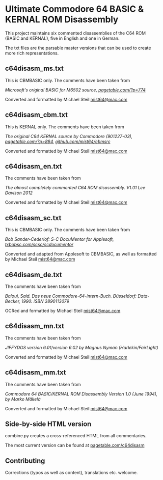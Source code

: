 # Ultimate Commodore 64 BASIC & KERNAL ROM Disassembly

This project maintains six commented disassemblies of the C64 ROM (BASIC and KERNAL), five in English and one in German.

The txt files are the parsable master versions that can be used to create more rich representations.

## c64disasm_ms.txt

This is CBMBASIC only. The comments have been taken from

*Microsoft's original BASIC for M6502 source, [pagetable.com/?p=774](http://www.pagetable.com/?p=774)*

Converted and formatted by Michael Steil <mist64@mac.com>

## c64disasm_cbm.txt

This is KERNAL only. The comments have been taken from

*The original C64 KERNAL source by Commodore (901227-03), [pagetable.com/?p=894](http://www.pagetable.com/?p=894), [github.com/mist64/cbmsrc](https://github.com/mist64/cbmsrc)*

Converted and formatted by Michael Steil <mist64@mac.com>

## c64disasm_en.txt

The comments have been taken from

*The almost completely commented C64 ROM disassembly. V1.01 Lee Davison 2012*

Converted and formatted by Michael Steil <mist64@mac.com>

## c64disasm_sc.txt

This is CBMBASIC only. The comments have been taken from

*Bob Sander-Cederlof: S-C DocuMentor for Applesoft, [txbobsc.com/scsc/scdocumentor](http://www.txbobsc.com/scsc/scdocumentor/)*

Converted and adapted from Applesoft to CBMBASIC, as well as formatted by Michael Steil <mist64@mac.com>

## c64disasm_de.txt

The comments have been taken from

*Baloui, Said. Das neue Commodore-64-intern-Buch. Düsseldorf: Data-Becker, 1990. ISBN 3890113079*

OCRed and formatted by Michael Steil <mist64@mac.com>

## c64disasm_mn.txt

The comments have been taken from

*JIFFYDOS version 6.01/version 6.02 by Magnus Nyman (Harlekin/FairLight)*

Converted and formatted by Michael Steil <mist64@mac.com>

## c64disasm_mm.txt

The comments have been taken from

*Commodore 64 BASIC/KERNAL ROM Disassembly Version 1.0 (June 1994), by Marko Mäkelä*

Converted and formatted by Michael Steil <mist64@mac.com>

## Side-by-side HTML version

combine.py creates a cross-referenced HTML from all commentaries.

The most current version can be found at [pagetable.com/c64disasm](http://pagetable.com/c64disasm)

## Contributing

Corrections (typos as well as content), translations etc. welcome.
